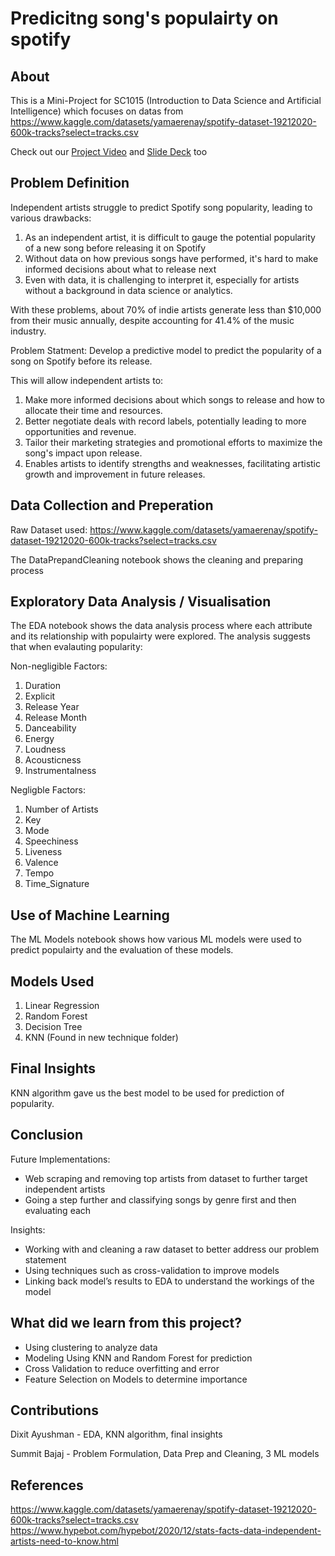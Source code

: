 # Predicitng song's populairty on spotify

## About

This is a Mini-Project for SC1015 (Introduction to Data Science and Artificial Intelligence) which focuses on datas from https://www.kaggle.com/datasets/yamaerenay/spotify-dataset-19212020-600k-tracks?select=tracks.csv

Check out our [Project Video](https://youtu.be/BEap-z8_gtE) and [Slide Deck](https://github.com/ayushmandixit2000/DSAI-Project/blob/main/DSAI%20Mini%20Project%20Slides.pdf) too

## Problem Definition

Independent artists struggle to predict Spotify song popularity, leading to various drawbacks:
  1. As an independent artist, it is difficult to gauge the potential popularity of a new song before releasing it on Spotify
  2. Without data on how previous songs have performed, it's hard to make informed decisions about what to release next
  3. Even with data, it is challenging to interpret it, especially for artists without a background in data science or analytics.

With these problems, about 70% of indie artists generate less than $10,000 from their music annually, despite accounting for 41.4% of the music industry.

Problem Statment: Develop a predictive model to predict the popularity of a song on Spotify before its release.

This will allow independent artists to:
  1. Make more informed decisions about which songs to release and how to allocate their time and resources.
  2. Better negotiate deals with record labels, potentially leading to more opportunities and revenue.
  3. Tailor their marketing strategies and promotional efforts to maximize the song's impact upon release.
  4. Enables artists to identify strengths and weaknesses, facilitating artistic growth and improvement in future releases.


## Data Collection and Preperation

Raw Dataset used: https://www.kaggle.com/datasets/yamaerenay/spotify-dataset-19212020-600k-tracks?select=tracks.csv

The DataPrepandCleaning notebook shows the cleaning and preparing process


## Exploratory Data Analysis / Visualisation

The EDA notebook shows the data analysis process where each attribute and its relationship with populairty were explored.
The analysis suggests that when evalauting popularity:

Non-negligible Factors:
1. Duration
2. Explicit 
3. Release Year 
4. Release Month 
5. Danceability 
6. Energy
7. Loudness
8. Acousticness
9. Instrumentalness

Negligble Factors:
1. Number of Artists
2. Key
3. Mode 
4. Speechiness
5. Liveness 
6. Valence 
7. Tempo 
9. Time_Signature

## Use of Machine Learning

The ML Models notebook shows how various ML models were used to predict populairty and the evaluation of these models.

## Models Used

1. Linear Regression
2. Random Forest
3. Decision Tree
4. KNN (Found in new technique folder)

## Final Insights

KNN algorithm gave us the best model to be used for prediction of popularity.

## Conclusion
Future Implementations:
- Web scraping and removing top artists from dataset to further target independent artists
- Going a step further and classifying songs by genre first and then evaluating each

Insights:
- Working with and cleaning a raw dataset to better address our problem statement  
- Using techniques such as cross-validation to improve models 
- Linking back model’s results to EDA to understand the workings of the model

## What did we learn from this project?
- Using clustering to analyze data
- Modeling Using KNN and Random Forest for prediction
- Cross Validation to reduce overfitting and error
- Feature Selection on Models to determine importance


## Contributions
Dixit Ayushman - EDA, KNN algorithm, final insights

Summit Bajaj - Problem Formulation, Data Prep and Cleaning, 3 ML models

## References
https://www.kaggle.com/datasets/yamaerenay/spotify-dataset-19212020-600k-tracks?select=tracks.csv
https://www.hypebot.com/hypebot/2020/12/stats-facts-data-independent-artists-need-to-know.html
